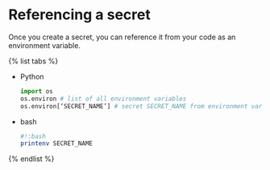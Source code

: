 # Referencing a secret

Once you create a secret, you can reference it from your code as an environment variable.

{% list tabs %}

- Python

   ```python
   import os
   os.environ # list of all environment variables
   os.environ[‘SECRET_NAME’] # secret SECRET_NAME from environment variables
   ```

- bash

   ```bash
   #!:bash
   printenv SECRET_NAME
   ```

{% endlist %}
